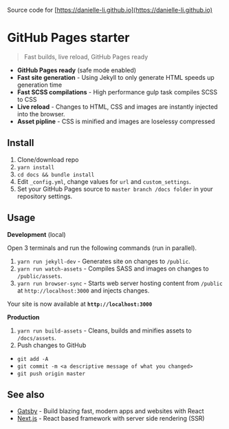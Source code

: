 Source code for [https://danielle-li.github.io](https://danielle-li.github.io)

# GitHub Pages starter
> Fast builds, live reload, GitHub Pages ready

* **GitHub Pages ready** (safe mode enabled)
* **Fast site generation** - Using Jekyll to only generate HTML speeds up generation time
* **Fast SCSS compilations** - High performance gulp task compiles SCSS to CSS
* **Live reload** - Changes to HTML, CSS and images are instantly injected into the browser.
* **Asset pipline** - CSS is minified and images are loselessy compressed

## Install
1. Clone/download repo
2. `yarn install`
3. `cd docs && bundle install`
4. Edit `_config.yml`, change values for `url` and `custom_settings`.
5. Set your GitHub Pages source to `master branch /docs folder` in your repository settings.

## Usage
**Development** (local)

Open 3 terminals and run the following commands (run in parallel).

1. `yarn run jekyll-dev` - Generates site on changes to `/public`.
2. `yarn run watch-assets` - Compiles SASS and images on changes to `/public/assets`.
3. `yarn run browser-sync` - Starts web server hosting content from `/public` at `http://localhost:3000` and injects changes.

Your site is now available at **`http://localhost:3000`**

**Production**

1. `yarn run build-assets` - Cleans, builds and minifies assets to `/docs/assets`.
2. Push changes to GitHub
  - `git add -A`
  - `git commit -m <a descriptive message of what you changed>`
  - `git push origin master`


## See also
* [Gatsby](https://github.com/gatsbyjs/gatsby) - Build blazing fast, modern apps and websites with React
* [Next.js](https://github.com/zeit/next.js) - React based framework with server side rendering (SSR)
